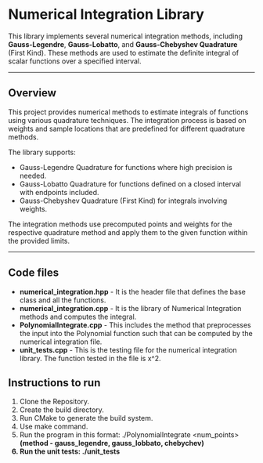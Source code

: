 # Numerical Integration Library

This library implements several numerical integration methods, including **Gauss-Legendre**, **Gauss-Lobatto**, and **Gauss-Chebyshev Quadrature** (First Kind). These methods are used to estimate the definite integral of scalar functions over a specified interval.

---

## Overview

This project provides numerical methods to estimate integrals of functions using various quadrature techniques. The integration process is based on weights and sample locations that are predefined for different quadrature methods.

The library supports:
- Gauss-Legendre Quadrature for functions where high precision is needed.
- Gauss-Lobatto Quadrature for functions defined on a closed interval with endpoints included.
- Gauss-Chebyshev Quadrature (First Kind) for integrals involving weights.

The integration methods use precomputed points and weights for the respective quadrature method and apply them to the given function within the provided limits.

---

## Code files

- **numerical_integration.hpp** - It is the header file that defines the base class and all the functions.
- **numerical_integration.cpp** - It is the library of Numerical Integration methods and computes the integral.
- **PolynomialIntegrate.cpp** - This includes the method that preprocesses the input into the Polynomial function such that can be computed by the numerical integration file. 
- **unit_tests.cpp** - This is the testing file for the numerical integration library. The function tested in the file is x^2. 

## Instructions to run

1. Clone the Repository.
2. Create the build directory.
3. Run CMake to generate the build system.
4. Use make command.
5. Run the program in this format:
    ./PolynomialIntegrate <method> <num_points> <a> <b> <coeff1> <coeff2> <coeff3>
    (method - gauss_legendre, gauss_lobbato, chebychev)
6. Run the unit tests:
    ./unit_tests
